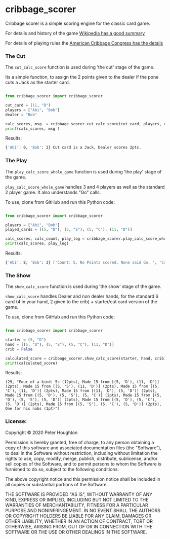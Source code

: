 # cribbage_scorer 

Cribbage scorer is a simple scoring engine for the classic card game.

For details and history of the game [Wikipedia has a good summary](https://en.wikipedia.org/wiki/Cribbage)

For details of playing rules the [American Cribbage Congress has the details](http://www.cribbage.org/NewSite/rules/rule1.asp#section7)

### The Cut
The `cut_calc_score` function is used during 'the cut' stage of the game.

Its a simple function, to assign the 2 points given to the dealer if the pone cuts a Jack as the starter card.

```python

from cribbage_scorer import cribbage_scorer

cut_card = (11, "D")
players = ["Abi", "Bob"]
dealer = "Bob"

calc_scores, msg  = cribbage_scorer.cut_calc_score(cut_card, players, dealer)
print(calc_scores, msg )
```

Results:
```bash
{'Abi': 0, 'Bob': 2} Cut card is a Jack, Dealer scores 2pts.
```

### The Play

The `play_calc_score_whole_game` function is used during 'the play' stage of the game.

`play_calc_score_whole_game` handles 3 and 4 players as well as the standard 2 player game. It also understands "Go" calls.

To use, clone from GitHub and run this Python code:
```python

from cribbage_scorer import cribbage_scorer

players = ["Abi", "Bob"]
played_cards = [(5, "D"), (5, "S"), (5, "C"), (11, "D")]

calc_scores, calc_count, play_log = cribbage_scorer.play_calc_score_whole_game(played_cards, players)
print(calc_scores, play_log)
```

Results:
```bash
{'Abi': 8, 'Bob': 3} ['Count: 5, No Points scored, None said Go. ', 'Count: 10, Bob: 2 of a kind (2pts), score so far: 2 ', 'Count: 15, Abi: 15 for 2pts, 3 of a kind (6pts), score so far: 8 ', 'Count: 25, Bob: Last card (1pt), score so far: 3 ']
```

### The Show
The `show_calc_score` function is used during 'the show' stage of the game.

`show_calc_score` handles Dealer and non dealer hands, for the standard 6 card (4 in your hand, 2 given to the crib) + starter/cut card version of the game.

To use, clone from GitHub and run this Python code:
```python

from cribbage_scorer import cribbage_scorer

starter = (5, "D")
hand = [(5, "D"), (5, "S"), (5, "C"), (11, "D")]
crib = False

calculated_score = cribbage_scorer.show_calc_score(starter, hand, crib)
print(calculated_score)
```
Results:
```
(29, "Four of a kind: 5s (12pts), Made 15 from [(5, 'D'), (11, 'D')] (2pts), Made 15 from [(5, 'S'), (11, 'D')] (2pts), Made 15 from [(5, 'C'), (11, 'D')] (2pts), Made 15 from [(11, 'D'), (5, 'D')] (2pts), Made 15 from [(5, 'D'), (5, 'S'), (5, 'C')] (2pts), Made 15 from [(5, 'D'), (5, 'S'), (5, 'D')] (2pts), Made 15 from [(5, 'D'), (5, 'C'), (5, 'D')] (2pts), Made 15 from [(5, 'S'), (5, 'C'), (5, 'D')] (2pts), One for his nobs (1pt)")
```

### License:
Copyright © 2020 Peter Houghton

Permission is hereby granted, free of charge, to any person obtaining a copy of this software and associated documentation files (the "Software"), to deal in the Software without restriction, including without limitation the rights to use, copy, modify, merge, publish, distribute, sublicense, and/or sell copies of the Software, and to permit persons to whom the Software is furnished to do so, subject to the following conditions:

The above copyright notice and this permission notice shall be included in all copies or substantial portions of the Software.

THE SOFTWARE IS PROVIDED "AS IS", WITHOUT WARRANTY OF ANY KIND, EXPRESS OR IMPLIED, INCLUDING BUT NOT LIMITED TO THE WARRANTIES OF MERCHANTABILITY, FITNESS FOR A PARTICULAR PURPOSE AND NONINFRINGEMENT. IN NO EVENT SHALL THE AUTHORS OR COPYRIGHT HOLDERS BE LIABLE FOR ANY CLAIM, DAMAGES OR OTHER LIABILITY, WHETHER IN AN ACTION OF CONTRACT, TORT OR OTHERWISE, ARISING FROM, OUT OF OR IN CONNECTION WITH THE SOFTWARE OR THE USE OR OTHER DEALINGS IN THE SOFTWARE.